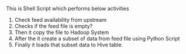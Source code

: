 This is Shell Script which performs below activities

1) Check feed availability from upstream
2) Checks if the feed file is empty?
3) Then it copy the file to Hadoop System
4) After the it create a subset of data from feed file using Python Script
5) Finally it loads that subset data to Hive table.
